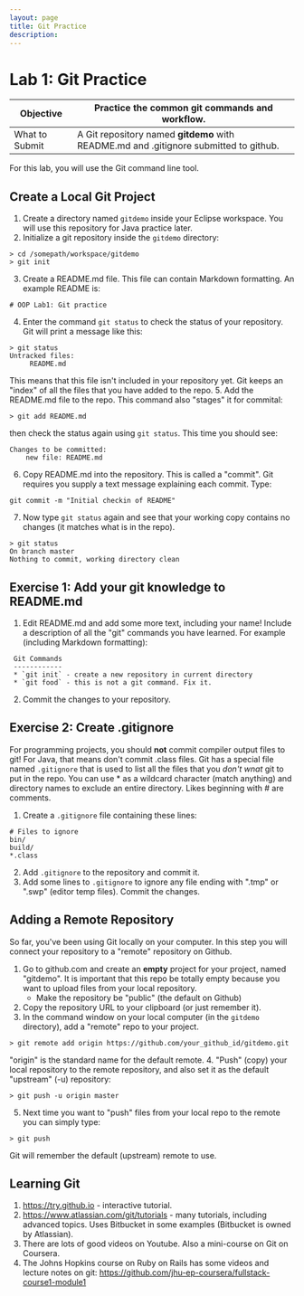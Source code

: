 ```yaml
---
layout: page
title: Git Practice
description: 
---
```


# Lab 1: Git Practice

| Objective  | Practice the common git commands and workflow.  |
| --- | --- |
| What to Submit | A Git repository named **gitdemo** with README.md and .gitignore submitted to github.  |

For this lab, you will use the Git command line tool.

## Create a Local Git Project

1. Create a directory named `gitdemo` inside your Eclipse workspace. You will use this repository for Java practice later.
2. Initialize a git repository inside the `gitdemo` directory:
```
> cd /somepath/workspace/gitdemo
> git init
```
3. Create a README.md file. This file can contain Markdown formatting. An example README is:
```
# OOP Lab1: Git practice
```
4. Enter the command `git status` to check the status of your repository.  Git will print a message like this:
```
> git status
Untracked files:
     README.md
```
This means that this file isn't included in your repository yet. Git keeps an "index" of all the files that you have added to the repo.
5. Add the README.md file to the repo. This command also "stages" it for commital:
```
> git add README.md
```
then check the status again using `git status`. This time you should see:
```
Changes to be committed:
    new file: README.md
```
6. Copy README.md into the repository. This is called a "commit".  Git requires you supply a text message explaining each commit.  Type:
```
git commit -m "Initial checkin of README"
```
7. Now type `git status` again and see that your working copy contains no changes (it matches what is in the repo).
```
> git status
On branch master
Nothing to commit, working directory clean
```

## Exercise 1: Add your git knowledge to README.md

1. Edit README.md and add some more text, including your name!  Include a description of all the "git" commands you have learned.  For example (including Markdown formatting):   
```
 Git Commands
 ------------
 * `git init` - create a new repository in current directory
 * `git food` - this is not a git command. Fix it.
```
2. Commit the changes to your repository.


## Exercise 2: Create .gitignore

For programming projects, you should **not** commit compiler output files to git!  For Java, that means don't commit .class files.  Git has a special file named `.gitignore` that is used to list all the files that you *don't wnat* git to put in the repo.  You can use \* as a wildcard character (match anything) and directory names to exclude an entire directory.  Likes beginning with # are comments.

1. Create a `.gitignore` file containing these lines:
```
# Files to ignore
bin/
build/
*.class
```
2. Add `.gitignore` to the repository and commit it.
3. Add some lines to `.gitignore` to ignore any file ending with ".tmp" or ".swp" (editor temp files). Commit the changes.

## Adding a Remote Repository

So far, you've been using Git locally on your computer. In this step you will connect your repository to a "remote" repository on Github.

1. Go to github.com and create an **empty** project for your project, named "gitdemo".
It is important that this repo be totally empty because you want to upload files from your local repository.
    * Make the repository be "public" (the default on Github)
2. Copy the repository URL to your clipboard (or just remember it).
3. In the command window on your local computer (in the `gitdemo` directory), add a "remote" repo to your project.
```
> git remote add origin https://github.com/your_github_id/gitdemo.git
```
"origin" is the standard name for the default remote.
4. "Push" (copy) your local repository to the remote repository, and also set it as the default "upstream" (-u) repository:
```
> git push -u origin master
```
5. Next time you want to "push" files from your local repo to the remote you can simply type:
```
> git push
```
Git will remember the default (upstream) remote to use.

## Learning Git

1. https://try.github.io - interactive tutorial.
2. https://www.atlassian.com/git/tutorials - many tutorials, including advanced topics. Uses Bitbucket in some examples (Bitbucket is owned by Atlassian).
3. There are lots of good videos on Youtube.  Also a mini-course on Git on Coursera.
4. The Johns Hopkins course on Ruby on Rails has some videos and lecture notes on git: https://github.com/jhu-ep-coursera/fullstack-course1-module1
